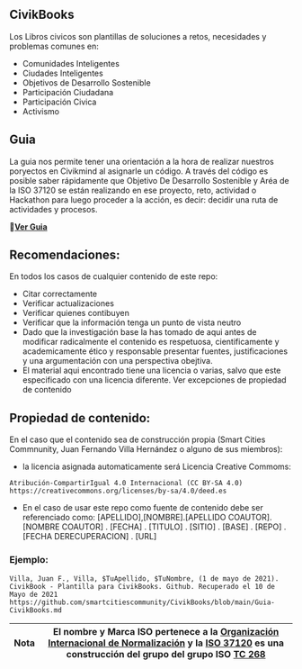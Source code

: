 ## CivikBooks
Los Libros civicos son plantillas de soluciones a retos, necesidades y problemas comunes en:

 - Comunidades Inteligentes
 - Ciudades Inteligentes
 - Objetivos de Desarrollo Sostenible
 - Participación Ciudadana
 - Participación Civica
 - Activismo

## Guia

La guia nos permite tener una orientación a la hora de realizar nuestros poryectos en Civikmind al asignarle un código. A través del código es posible saber rápidamente que Objetivo De Desarrollo Sostenible y Aréa de la ISO 37120 se están realizando en ese proyecto, reto, actividad o Hackathon para luego proceder a la acción, es decir: decidir una ruta de actividades y procesos.

:large_orange_diamond:[**Ver Guia**](https://github.com/smartcitiescommunity/CivikBooks/blob/main/Guia-CivikBooks.md)

## Recomendaciones:

En todos los casos de cualquier contenido de este repo:

- Citar correctamente
- Verificar actualizaciones
- Verificar quienes contibuyen
- Verificar que la información tenga un punto de vista neutro
- Dado que la investigación base la has tomado de aqui antes de modificar radicalmente el contenido es respetuosa, cientificamente y academicamente ético y responsable presentar fuentes, justificaciones y una argumentación con una perspectiva obejtiva.
- El material aqui encontrado tiene una licencia o varias, salvo que este especificado con una licencia diferente. Ver excepciones de propiedad de contenido

## Propiedad de contenido:

En el caso que el contenido sea de construcción propia (Smart Cities Commnunity, Juan Fernando Villa Hernández o alguno de sus miembros):
-  la licencia asignada automaticamente será Licencia Creative Commoms: 
```
Atribución-CompartirIgual 4.0 Internacional (CC BY-SA 4.0) https://creativecommons.org/licenses/by-sa/4.0/deed.es
```
- En el caso de usar este repo como fuente de contenido debe ser referenciado como: 
[APELLIDO],[NOMBRE].[APELLIDO COAUTOR].[NOMBRE COAUTOR] . [FECHA] . [TITULO] . [SITIO] . [BASE] . [REPO] . [FECHA DERECUPERACION] . [URL]

### Ejemplo:
```
Villa, Juan F., Villa, $TuApellido, $TuNombre, (1 de mayo de 2021). CivikBook - Plantilla para CivikBooks. Github. Recuperado el 10 de Mayo de 2021 https://github.com/smartcitiescommunity/CivikBooks/blob/main/Guia-CivikBooks.md
```

| Nota|El nombre y Marca ISO pertenece a la [Organización Internacional de Normalización](https://www.iso.org/home.html) y la [ISO 37120](https://es.wikipedia.org/wiki/ISO_37120) es una construcción del grupo del grupo ISO [TC 268](https://www.iso.org/committee/656906/x/catalogue/)  |
|------------ | -------------|

